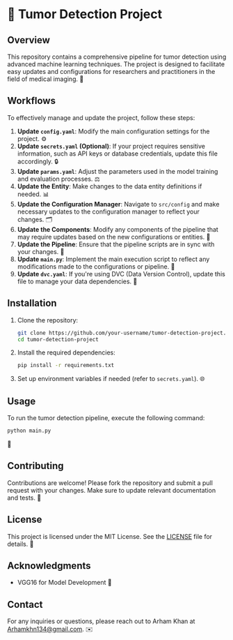 # 🧬 Tumor Detection Project

## Overview

This repository contains a comprehensive pipeline for tumor detection using advanced machine learning techniques. The project is designed to facilitate easy updates and configurations for researchers and practitioners in the field of medical imaging. 🩻

## Workflows

To effectively manage and update the project, follow these steps:

1. **Update `config.yaml`**: Modify the main configuration settings for the project. ⚙️
2. **Update `secrets.yaml` (Optional)**: If your project requires sensitive information, such as API keys or database credentials, update this file accordingly. 🔒
3. **Update `params.yaml`**: Adjust the parameters used in the model training and evaluation processes. ⚖️
4. **Update the Entity**: Make changes to the data entity definitions if needed. 📊
5. **Update the Configuration Manager**: Navigate to `src/config` and make necessary updates to the configuration manager to reflect your changes. 🗂️
6. **Update the Components**: Modify any components of the pipeline that may require updates based on the new configurations or entities. 🔧
7. **Update the Pipeline**: Ensure that the pipeline scripts are in sync with your changes. 🔄
8. **Update `main.py`**: Implement the main execution script to reflect any modifications made to the configurations or pipeline. 📝
9. **Update `dvc.yaml`**: If you're using DVC (Data Version Control), update this file to manage your data dependencies. 📂

## Installation

1. Clone the repository:
   ```bash
   git clone https://github.com/your-username/tumor-detection-project.git
   cd tumor-detection-project
   ```

2. Install the required dependencies:
   ```bash
   pip install -r requirements.txt
   ```

3. Set up environment variables if needed (refer to `secrets.yaml`). 🌐

## Usage

To run the tumor detection pipeline, execute the following command:
```bash
python main.py
```
🚀

## Contributing

Contributions are welcome! Please fork the repository and submit a pull request with your changes. Make sure to update relevant documentation and tests. 🤝

## License

This project is licensed under the MIT License. See the [LICENSE](LICENSE) file for details. 📄

## Acknowledgments

- VGG16 for Model Development 🌟

## Contact

For any inquiries or questions, please reach out to Arham Khan at Arhamkhn134@gmail.com. ✉️

